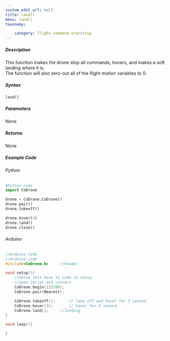 ```yaml
---
custom_edit_url: null
title: land()
menu: land()
taxonomy:

	category: flight-command-startstop
---
```


##### Description

This function makes the drone stop all commands, hovers, and makes a soft landing where it is. <br />
The function will also zero-out all of the flight motion variables to 0.


##### Syntax
```land()```

##### Parameters

None

##### Returns

None

##### Example Code
###### Python
```python
#Python code
import CoDrone

drone = CoDrone.CoDrone()
drone.pair()
drone.takeoff()

drone.hover(3)
drone.land()
drone.close()
```

###### Arduino
```c
//Arduino code
//Arduino code
#include<CoDrone.h>     //header

void setup(){
    //below this have to code in setup
    //open serial and connect
    CoDrone.begin(115200);
    CoDrone.pair(Nearest);

    CoDrone.takeoff();      // take off and hover for 3 second
    CoDrone.hover(3);       // hover for 3 second
    CoDrone.land();     //landing   
}

void loop(){

}
```